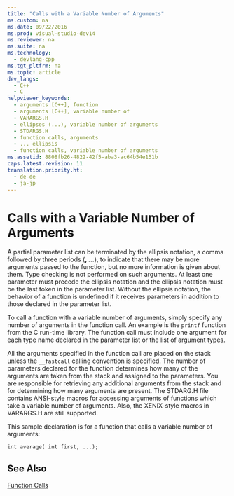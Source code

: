 ```yaml
---
title: "Calls with a Variable Number of Arguments"
ms.custom: na
ms.date: 09/22/2016
ms.prod: visual-studio-dev14
ms.reviewer: na
ms.suite: na
ms.technology: 
  - devlang-cpp
ms.tgt_pltfrm: na
ms.topic: article
dev_langs: 
  - C++
  - C
helpviewer_keywords: 
  - arguments [C++], function
  - arguments [C++], variable number of
  - VARARGS.H
  - ellipses (...), variable number of arguments
  - STDARGS.H
  - function calls, arguments
  - ... ellipsis
  - function calls, variable number of arguments
ms.assetid: 8808fb26-4822-42f5-aba3-ac64b54e151b
caps.latest.revision: 11
translation.priority.ht: 
  - de-de
  - ja-jp
---
```

# Calls with a Variable Number of Arguments
A partial parameter list can be terminated by the ellipsis notation, a comma followed by three periods (**, ...**), to indicate that there may be more arguments passed to the function, but no more information is given about them. Type checking is not performed on such arguments. At least one parameter must precede the ellipsis notation and the ellipsis notation must be the last token in the parameter list. Without the ellipsis notation, the behavior of a function is undefined if it receives parameters in addition to those declared in the parameter list.  
  
 To call a function with a variable number of arguments, simply specify any number of arguments in the function call. An example is the `printf` function from the C run-time library. The function call must include one argument for each type name declared in the parameter list or the list of argument types.  
  
 All the arguments specified in the function call are placed on the stack unless the `__fastcall` calling convention is specified. The number of parameters declared for the function determines how many of the arguments are taken from the stack and assigned to the parameters. You are responsible for retrieving any additional arguments from the stack and for determining how many arguments are present. The STDARG.H file contains ANSI-style macros for accessing arguments of functions which take a variable number of arguments. Also, the XENIX-style macros in VARARGS.H are still supported.  
  
 This sample declaration is for a function that calls a variable number of arguments:  
  
```  
int average( int first, ...);  
```  
  
## See Also  
 [Function Calls](../vs140/function-calls.md)